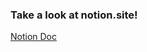 ### Take a look at notion.site!

[Notion Doc](https://reinvented-horse-6c7.notion.site/Enhancing-Hotel-Review-Search-Engines-fe7437036308427ca48671b864ed8a4)
